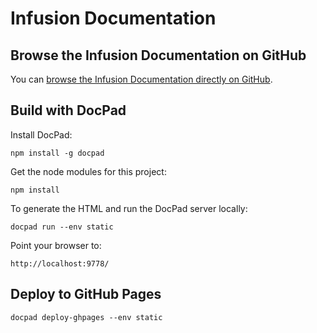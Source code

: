 Infusion Documentation
======================

Browse the Infusion Documentation on GitHub
-------------------------------------------

You can [browse the Infusion Documentation directly on GitHub](src/documents).

Build with DocPad
-----------------

Install DocPad:

```
npm install -g docpad
```

Get the node modules for this project:

```
npm install
```

To generate the HTML and run the DocPad server locally:

```
docpad run --env static
```

Point your browser to:

```
http://localhost:9778/
```

Deploy to GitHub Pages
----------------------

```
docpad deploy-ghpages --env static
```
